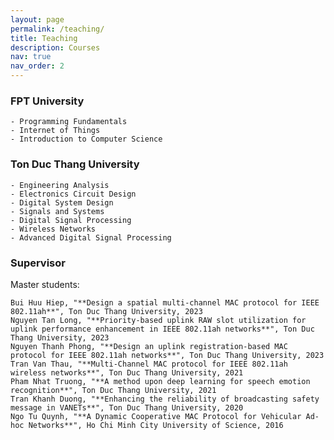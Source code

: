 ```yaml
---
layout: page
permalink: /teaching/
title: Teaching
description: Courses
nav: true
nav_order: 2
---
```


### FPT University

    - Programming Fundamentals  
    - Internet of Things  
    - Introduction to Computer Science  

### Ton Duc Thang University  

    - Engineering Analysis
    - Electronics Circuit Design 
    - Digital System Design       
    - Signals and Systems  
    - Digital Signal Processing  
    - Wireless Networks  
    - Advanced Digital Signal Processing  

### Supervisor
Master students:

    Bui Huu Hiep, "**Design a spatial multi-channel MAC protocol for IEEE 802.11ah**", Ton Duc Thang University, 2023
    Nguyen Tan Long, "**Priority-based uplink RAW slot utilization for uplink performance enhancement in IEEE 802.11ah networks**", Ton Duc Thang University, 2023
    Nguyen Thanh Phong, "**Design an uplink registration-based MAC protocol for IEEE 802.11ah networks**", Ton Duc Thang University, 2023
    Tran Van Thau, "**Multi-Channel MAC protocol for IEEE 802.11ah wireless networks**", Ton Duc Thang University, 2021
    Pham Nhat Truong, "**A method upon deep learning for speech emotion recognition**", Ton Duc Thang University, 2021
    Tran Khanh Duong, "**Enhancing the reliability of broadcasting safety message in VANETs**", Ton Duc Thang University, 2020 
    Ngo Tu Quynh, "**A Dynamic Cooperative MAC Protocol for Vehicular Ad-hoc Networks**", Ho Chi Minh City University of Science, 2016 

<!-- For now, this page is assumed to be a static description of your courses. You can convert it to a collection similar to `_projects/` so that you can have a dedicated page for each course.

Organize your courses by years, topics, or universities, however you like! -->
